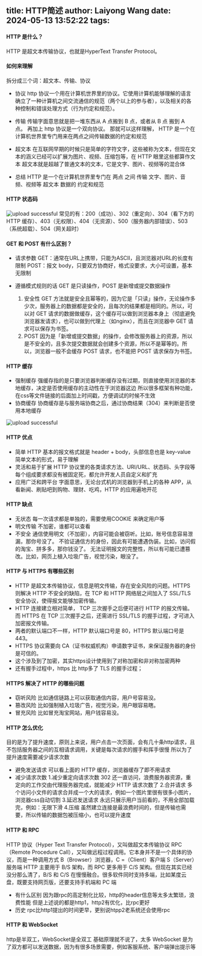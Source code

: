 title: HTTP简述
author: Laiyong Wang
date: 2024-05-13 13:52:22
tags:
---
#### HTTP 是什么？
  HTTP 是超文本传输协议，也就是HyperText Transfer Protocol。
#### 如何来理解
  拆分成三个词：超文本、传输、协议
  - 协议
  http 协议一个用在计算机世界里的协议。它使用计算机能够理解的语言确立了一种计算机之间交流通信的规范（两个以上的参与者），以及相关的各种控制和错误处理方式（行为约定和规范）。
  
  - 传输
  传输字面意思就是把一堆东西从 A 点搬到 B 点，或者从 B 点 搬到 A 点。
  再加上 http 协议是一个双向协议。
  那就可以这样理解， HTTP 是一个在计算机世界里专门用来在两点之间传输数据的约定和规范
  
  - 超文本
  在互联网早期的时候只是简单的字符文字，这些被称为文本，但现在文本的涵义已经可以扩展为图片、视频、压缩包等，在 HTTP 眼里这些都算作文本
  超文本就是超越了普通文本的文本，它是文字、图片、视频等的混合体
  
  - 总结
  HTTP 是一个在计算机世界里专门在 两点 之间 传输 文字、图片、音频、视频等 超文本 数据的 约定和规范
#### HTTP 状态码

![upload successful](/images/pasted-38.png)
常见的有：200（成功）、302（重定向）、304（看下方的 HTTP 缓存）、403（无权限）、404（无资源）、500（服务器内部错误）、503（系统超载）、504（网关超时）
#### GET 和 POST 有什么区别？
  - 请求参数
  GET：通常在URL上携带，只能为ASCII，且浏览器对URL的长度有限制
  POST：报文 body，只要双方协商好，格式没要求，大小可设置，基本无限制
  
  - 遵循模式规则的话
  GET 是只读操作，POST 是新增或提交数据操作
    1. 安全性
    GET 方法就是安全且幂等的，因为它是「只读」操作，无论操作多少次，服务器上的数据都是安全的，且每次的结果都是相同的。所以，可以对 GET 请求的数据做缓存，这个缓存可以做到浏览器本身上（彻底避免浏览器发请求），也可以做到代理上（如nginx），而且在浏览器中 GET 请求可以保存为书签。
    2. POST 因为是「新增或提交数据」的操作，会修改服务器上的资源，所以是不安全的，且多次提交数据就会创建多个资源，所以不是幂等的。所以，浏览器一般不会缓存 POST 请求，也不能把 POST 请求保存为书签。

#### HTTP 缓存
  - 强制缓存
  强缓存指的是只要浏览器判断缓存没有过期，则直接使用浏览器的本地缓存，决定是否使用缓存的主动性在于浏览器这边
  所以很多框架有种功能，在css等文件链接的后面加上时间戳，方便调试的时候不生效
  - 协商缓存
  协商缓存是与服务端协商之后，通过协商结果（304）来判断是否使用本地缓存
  
![upload successful](/images/pasted-39.png)

#### HTTP 优点
  - 简单
  HTTP 基本的报文格式就是 header + body，头部信息也是 key-value 简单文本的形式，易于理解
  - 灵活和易于扩展
  HTTP 协议里的各类请求方法、URI/URL、状态码、头字段等每个组成要求都没有被固定死，都允许开发人员自定义和扩充
  - 应用广泛和跨平台
  字面意思，无论台式机的浏览器到手机上的各种 APP，从看新闻、刷贴吧到购物、理财、吃鸡，HTTP 的应用遍地开花
#### HTTP 缺点
  - 无状态
  每一次请求都是单独的，需要使用COOKIE 来确定用户等
  - 明文传输
  不加密，谁都可以查看
  - 不安全
  通信使用明文（不加密），内容可能会被窃听。比如，账号信息容易泄漏，那你号没了。
  不验证通信方的身份，因此有可能遭遇伪装。比如，访问假的淘宝、拼多多，那你钱没了。
  无法证明报文的完整性，所以有可能已遭篡改。比如，网页上植入垃圾广告，视觉污染，眼没了。
#### HTTP 与 HTTPS 有哪些区别
  - HTTP 是超文本传输协议，信息是明文传输，存在安全风险的问题。HTTPS 则解决 HTTP 不安全的缺陷，在 TCP 和 HTTP 网络层之间加入了 SSL/TLS 安全协议，使得报文能够加密传输。
  - HTTP 连接建立相对简单， TCP 三次握手之后便可进行 HTTP 的报文传输。而 HTTPS 在 TCP 三次握手之后，还需进行 SSL/TLS 的握手过程，才可进入加密报文传输。
  - 两者的默认端口不一样，HTTP 默认端口号是 80，HTTPS 默认端口号是 443。
  - HTTPS 协议需要向 CA（证书权威机构）申请数字证书，来保证服务器的身份是可信的。
  - 这个涉及到了加密，其实https设计使用到了对称加密和非对称加密两种
  - 还有握手过程中，https 比 http多了 TLS 的握手过程；
#### HTTPS 解决了 HTTP 的哪些问题
  - 窃听风险
  比如通信链路上可以获取通信内容，用户号容易没。
  - 篡改风险
  比如强制植入垃圾广告，视觉污染，用户眼容易瞎。
  - 冒充风险
  比如冒充淘宝网站，用户钱容易没。
#### HTTP 怎么优化
  目的是为了提升速度，原则上来说，用户点击一次页面，会有几十条http请求，且不包括服务器之间的互相请求调用，关键是每次请求的握手和挥手很慢
  所以为了提升速度需要减少请求次数
  - 避免发送请求
  可以看上面的 HTTP 缓存，浏览器缓存了即不用请求
  - 减少请求次数
  1.减少重定向请求次数
  302 还一直访问，浪费服务器资源，重定向的工作交由代理服务器完成，就能减少 HTTP 请求次数了
  2.合并请求
  多个访问小文件的请求合并成一个大的请求，例如一个图片里很有很多小图片，浏览器css自动切割
  3.延迟发送请求
  永远只展示用户当前看的，不用全部加载完，例如：无限下滑
  4.压缩
  虽然建立连接是最浪费时间的，但是传输也需要，所以传输的数据包被压缩小，也可以提升速度
#### HTTP 和 RPC
  HTTP 协议（Hyper Text Transfer Protocol），又叫做超文本传输协议
  RPC（Remote Procedure Call），又叫做远程过程调用。它本身并不是一个具体的协议，而是一种调用方式
  B（Browser）浏览器，C =（Client）客户端 S（Server）服务端
  HTTP 主要用于 B/S 架构，而 RPC 更多用于 C/S 架构。但现在其实已经没分那么清了，B/S 和 C/S 在慢慢融合。很多软件同时支持多端，比如某度云盘，既要支持网页版，还要支持手机端和 PC 端
  - 有什么区别
  因为跟rpc的高定制化比较，http的header信息等太多太繁琐，浪费性能
  但是上述说的都是http1，http2有优化，比rpc更好
  - 历史
  rpc比http1提出的时间更早，更别说htpp2老系统还会使用rpc
#### HTTP 和 WebSocket
  http是半双工，WebSocket是全双工
  基础原理就不说了，太多
  WebSocket 是为了双方都可以发送数据，因为有很多场景需要，例如客服系统、客户端弹出提示等
  
  
  
  
  
  